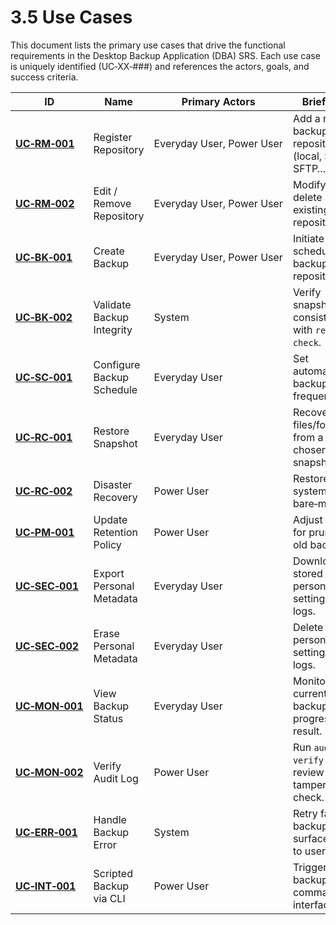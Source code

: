 # 3.5 Use Cases

This document lists the primary use cases that drive the functional requirements in the Desktop Backup Application (DBA) SRS. Each use case is uniquely identified (UC‑XX‑###) and references the actors, goals, and success criteria.

| ID                         | Name                      | Primary Actors            | Brief Goal                                       |
|----------------------------|---------------------------|---------------------------|--------------------------------------------------|
| **[UC‑RM‑001](UC-RM-001.md)** | Register Repository       | Everyday User, Power User | Add a new backup repository (local, S3, SFTP…).  |
| **[UC‑RM‑002](UC-RM-002.md)** | Edit / Remove Repository  | Everyday User, Power User | Modify or delete an existing repository.         |
| **[UC‑BK‑001](UC‑BK‑001.md)** | Create Backup             | Everyday User, Power User | Initiate or schedule a backup to a repository.   |
| **[UC‑BK‑002](UC-BK-002.md)** | Validate Backup Integrity | System                    | Verify snapshot consistency with `restic check`. |
| **[UC‑SC‑001](UC‑SC‑001.md)** | Configure Backup Schedule | Everyday User             | Set automated backup frequency.                  |
| **[UC‑RC‑001](UC‑RC‑001.md)** | Restore Snapshot          | Everyday User             | Recover files/folders from a chosen snapshot.    |
| **[UC‑RC‑002](UC-RC-002.md)** | Disaster Recovery         | Power User                | Restore full system from bare‑metal.             |
| **[UC‑PM‑001](UC‑PM‑001.md)** | Update Retention Policy   | Power User                | Adjust rules for pruning old backups.            |
| **[UC‑SEC‑001](UC-SEC-001.md)** | Export Personal Metadata  | Everyday User             | Download stored personal settings & logs.        |
| **[UC‑SEC‑002](UC-SEC-002.md)** | Erase Personal Metadata   | Everyday User             | Delete stored personal settings & logs.          |
| **[UC‑MON‑001](UC‑MON‑001.md)** | View Backup Status        | Everyday User             | Monitor current/last backup progress & result.   |
| **[UC‑MON‑002](UC-MON-002.md)** | Verify Audit Log          | Power User                | Run `audit verify` and review tamper check.      |
| **[UC‑ERR‑001](UC‑ERR‑001.md)** | Handle Backup Error       | System                    | Retry failed backup & surface error to user.     |
| **[UC‑INT‑001](UC-INT-001.md)** | Scripted Backup via CLI   | Power User                | Trigger backup using command‑line interface.     |

